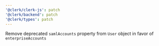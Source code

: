 ```yaml
---
'@clerk/clerk-js': patch
'@clerk/backend': patch
'@clerk/types': patch
---
```


Remove deprecated `samlAccounts` property from `User` object in favor of `enterpriseAccounts`
